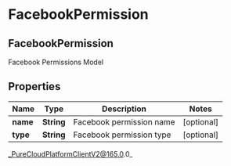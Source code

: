 # FacebookPermission

## FacebookPermission
Facebook Permissions Model

## Properties

|Name | Type | Description | Notes|
|------------ | ------------- | ------------- | -------------|
| **name** | **String** | Facebook permission name | [optional] |
| **type** | **String** | Facebook permission type | [optional] |



_PureCloudPlatformClientV2@165.0.0_
